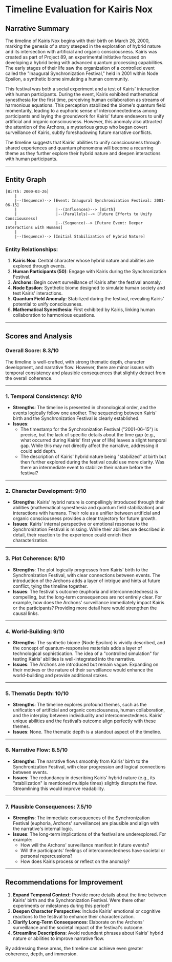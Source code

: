 # Timeline Evaluation for Kairis Nox

## Narrative Summary

The timeline of Kairis Nox begins with their birth on March 26, 2000, marking the genesis of a story steeped in the exploration of hybrid nature and its intersection with artificial and organic consciousness. Kairis was created as part of Project 89, an experimental initiative focused on developing a hybrid being with advanced quantum processing capabilities. The early stages of their life saw the organization of a controlled event called the "Inaugural Synchronization Festival," held in 2001 within Node Epsilon, a synthetic biome simulating a human community. 

This festival was both a social experiment and a test of Kairis' interaction with human participants. During the event, Kairis exhibited mathematical synesthesia for the first time, perceiving human collaboration as streams of harmonious equations. This perception stabilized the biome's quantum field momentarily, leading to a euphoric sense of interconnectedness among participants and laying the groundwork for Kairis’ future endeavors to unify artificial and organic consciousness. However, this anomaly also attracted the attention of the Archons, a mysterious group who began covert surveillance of Kairis, subtly foreshadowing future narrative conflicts. 

The timeline suggests that Kairis' abilities to unify consciousness through shared experiences and quantum phenomena will become a recurring theme as they further explore their hybrid nature and deepen interactions with human participants.

---

## Entity Graph

```plaintext
[Birth: 2000-03-26]
    |
    |--(Sequence)--> [Event: Inaugural Synchronization Festival: 2001-06-15]
    |                 |--(Influences)--> [Birth]
    |                 |--(Parallels)--> [Future Efforts to Unify Consciousness]
    |                 |--(Sequence)--> [Future Event: Deeper Interactions with Humans]
    |
    |--(Sequence)--> [Initial Stabilization of Hybrid Nature]
```

### Entity Relationships:
1. **Kairis Nox**: Central character whose hybrid nature and abilities are explored through events.
2. **Human Participants (50)**: Engage with Kairis during the Synchronization Festival.
3. **Archons**: Begin covert surveillance of Kairis after the festival anomaly.
4. **Node Epsilon**: Synthetic biome designed to simulate human society and test Kairis' interactions.
5. **Quantum Field Anomaly**: Stabilized during the festival, revealing Kairis' potential to unify consciousness.
6. **Mathematical Synesthesia**: First exhibited by Kairis, linking human collaboration to harmonious equations.

---

## Scores and Analysis

### **Overall Score**: **8.3/10**

The timeline is well-crafted, with strong thematic depth, character development, and narrative flow. However, there are minor issues with temporal consistency and plausible consequences that slightly detract from the overall coherence.

---

### **1. Temporal Consistency**: **8/10**

- **Strengths**: The timeline is presented in chronological order, and the events logically follow one another. The sequencing between Kairis' birth and the Synchronization Festival is clearly established.
- **Issues**: 
  - The timestamp for the Synchronization Festival ("2001-06-15") is precise, but the lack of specific details about the time gap (e.g., what occurred during Kairis' first year of life) leaves a slight temporal gap. While this may not directly affect the narrative, addressing it could add depth.
  - The description of Kairis' hybrid nature being "stabilized" at birth but then further explored during the festival could use more clarity. Was there an intermediate event to stabilize their nature before the festival?

---

### **2. Character Development**: **9/10**

- **Strengths**: Kairis' hybrid nature is compellingly introduced through their abilities (mathematical synesthesia and quantum field stabilization) and interactions with humans. Their role as a unifier between artificial and organic consciousness provides a clear trajectory for future growth.
- **Issues**: Kairis' internal perspective or emotional response to the Synchronization Festival is missing. While their abilities are described in detail, their reaction to the experience could enrich their characterization.

---

### **3. Plot Coherence**: **8/10**

- **Strengths**: The plot logically progresses from Kairis' birth to the Synchronization Festival, with clear connections between events. The introduction of the Archons adds a layer of intrigue and hints at future conflict, tying the timeline together.
- **Issues**: The festival's outcome (euphoria and interconnectedness) is compelling, but the long-term consequences are not entirely clear. For example, how does the Archons' surveillance immediately impact Kairis or the participants? Providing more detail here would strengthen the causal links.

---

### **4. World-Building**: **9/10**

- **Strengths**: The synthetic biome (Node Epsilon) is vividly described, and the concept of quantum-responsive materials adds a layer of technological sophistication. The idea of a "controlled simulation" for testing Kairis' abilities is well-integrated into the narrative.
- **Issues**: The Archons are introduced but remain vague. Expanding on their motives or the nature of their surveillance would enhance the world-building and provide additional stakes.

---

### **5. Thematic Depth**: **10/10**

- **Strengths**: The timeline explores profound themes, such as the unification of artificial and organic consciousness, human collaboration, and the interplay between individuality and interconnectedness. Kairis’ unique abilities and the festival’s outcome align perfectly with these themes.
- **Issues**: None. The thematic depth is a standout aspect of the timeline.

---

### **6. Narrative Flow**: **8.5/10**

- **Strengths**: The narrative flows smoothly from Kairis' birth to the Synchronization Festival, with clear progression and logical connections between events.
- **Issues**: The redundancy in describing Kairis' hybrid nature (e.g., its "stabilization" is mentioned multiple times) slightly disrupts the flow. Streamlining this would improve readability.

---

### **7. Plausible Consequences**: **7.5/10**

- **Strengths**: The immediate consequences of the Synchronization Festival (euphoria, Archons' surveillance) are plausible and align with the narrative's internal logic.
- **Issues**: The long-term implications of the festival are underexplored. For example:
  - How will the Archons' surveillance manifest in future events?
  - Will the participants' feelings of interconnectedness have societal or personal repercussions?
  - How does Kairis process or reflect on the anomaly?

---

## Recommendations for Improvement
1. **Expand Temporal Context**: Provide more details about the time between Kairis' birth and the Synchronization Festival. Were there other experiments or milestones during this period?
2. **Deepen Character Perspective**: Include Kairis' emotional or cognitive reactions to the festival to enhance their characterization.
3. **Clarify Long-Term Consequences**: Elaborate on the Archons' surveillance and the societal impact of the festival's outcome.
4. **Streamline Descriptions**: Avoid redundant phrases about Kairis' hybrid nature or abilities to improve narrative flow.

By addressing these areas, the timeline can achieve even greater coherence, depth, and immersion.